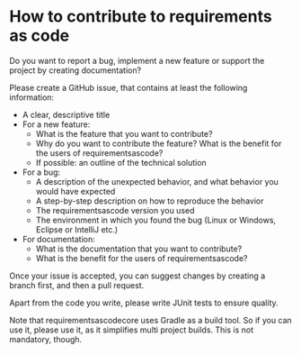 # How to contribute to requirements as code

Do you want to report a bug, implement a new feature or support the project by creating documentation?

Please create a GitHub issue, that contains at least the following information:
* A clear, descriptive title
* For a new feature:
  * What is the feature that you want to contribute?
  * Why do you want to contribute the feature? What is the benefit for the users of requirementsascode?
  * If possible: an outline of the technical solution
* For a bug:
  * A description of the unexpected behavior, and what behavior you would have expected
  * A step-by-step description on how to reproduce the behavior
  * The requirementsascode version you used
  * The environment in which you found the bug (Linux or Windows, Eclipse or IntelliJ etc.)
* For documentation:
  * What is the documentation that you want to contribute?
  * What is the benefit for the users of requirementsascode?
  
Once your issue is accepted, you can suggest changes by creating a branch first, and then a pull request.

Apart from the code you write, please write JUnit tests to ensure quality.

Note that requirementsascodecore uses Gradle as a build tool.
So if you can use it, please use it, as it simplifies multi project builds.
This is not mandatory, though.

